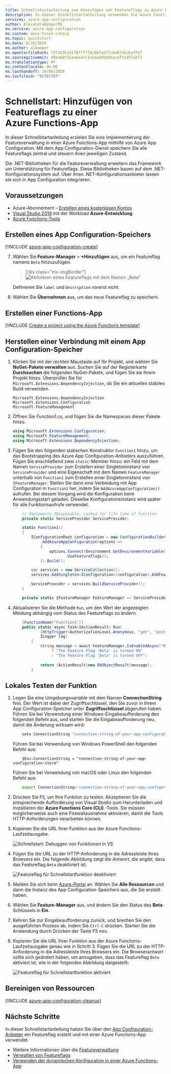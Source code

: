 ```yaml
---
title: Schnellstartanleitung zum Hinzufügen von Featureflags zu Azure Functions | Microsoft-Dokumentation
description: In dieser Schnellstartanleitung verwenden Sie Azure Functions mit Featureflags aus Azure App Configuration und testen die Funktion lokal.
services: azure-app-configuration
author: AlexandraKemperMS
ms.service: azure-app-configuration
ms.custom: devx-track-csharp
ms.topic: quickstart
ms.date: 8/26/2020
ms.author: alkemper
ms.openlocfilehash: f57163b3d17877f7f8c66fa57fc8a0736c6affb7
ms.sourcegitcommit: d9ba60f15aa6eafc3c5ae8d592bacaf21d97a871
ms.translationtype: HT
ms.contentlocale: de-DE
ms.lasthandoff: 10/06/2020
ms.locfileid: "91767707"
---
```

# <a name="quickstart-add-feature-flags-to-an-azure-functions-app"></a>Schnellstart: Hinzufügen von Featureflags zu einer Azure Functions-App

In dieser Schnellstartanleitung erzielen Sie eine Implementierung der Featureverwaltung in einer Azure Functions-App mithilfe von Azure App Configuration. Mit dem App Configuration-Dienst speichern Sie alle Featureflags zentral und steuern ihren jeweiligen Zustand. 

Die .NET-Bibliotheken für die Featureverwaltung erweitern das Framework um Unterstützung für Featureflags. Diese Bibliotheken bauen auf dem .NET-Konfigurationssystem auf. Über ihren .NET-Konfigurationsanbieter lassen sie sich in App Configuration integrieren.

## <a name="prerequisites"></a>Voraussetzungen

- Azure-Abonnement – [Erstellen eines kostenlosen Kontos](https://azure.microsoft.com/free/)
- [Visual Studio 2019](https://visualstudio.microsoft.com/vs) mit der Workload **Azure-Entwicklung**.
- [Azure Functions-Tools](../azure-functions/functions-develop-vs.md#check-your-tools-version)

## <a name="create-an-app-configuration-store"></a>Erstellen eines App Configuration-Speichers

[!INCLUDE [azure-app-configuration-create](../../includes/azure-app-configuration-create.md)]

7. Wählen Sie **Feature-Manager** >  **+Hinzufügen** aus, um ein Featureflag namens `Beta` hinzuzufügen.

    > [!div class="mx-imgBorder"]
    > ![Aktivieren eines Featureflags mit dem Namen „Beta“](media/add-beta-feature-flag.png)

    Definieren Sie `label` und `Description` vorerst nicht.

8. Wählen Sie **Übernehmen** aus, um das neue Featureflag zu speichern.

## <a name="create-a-functions-app"></a>Erstellen einer Functions-App

[!INCLUDE [Create a project using the Azure Functions template](../../includes/functions-vstools-create.md)]

## <a name="connect-to-an-app-configuration-store"></a>Herstellen einer Verbindung mit einem App Configuration-Speicher

1. Klicken Sie mit der rechten Maustaste auf Ihr Projekt, und wählen Sie **NuGet-Pakete verwalten** aus. Suchen Sie auf der Registerkarte **Durchsuchen** die folgenden NuGet-Pakete, und fügen Sie sie Ihrem Projekt hinzu. Überprüfen Sie für `Microsoft.Extensions.DependencyInjection`, ob Sie ein aktuelles stabiles Build verwenden. 

    ```
    Microsoft.Extensions.DependencyInjection
    Microsoft.Extensions.Configuration
    Microsoft.FeatureManagement
    ```


1. Öffnen Sie *Function1.cs*, und fügen Sie die Namespaces dieser Pakete hinzu.

    ```csharp
    using Microsoft.Extensions.Configuration;
    using Microsoft.FeatureManagement;
    using Microsoft.Extensions.DependencyInjection;
    ```

1. Fügen Sie den folgenden statischen Konstruktor `Function1` hinzu, um das Bootstrapping des Azure App Configuration-Anbieters auszuführen. Fügen Sie anschließend zwei `static`-Member hinzu: ein Feld mit dem Namen `ServiceProvider` zum Erstellen einer Singletoninstanz von `ServiceProvider` und eine Eigenschaft mit dem Namen `FeatureManager` unterhalb von `Function1` zum Erstellen einer Singletoninstanz von `IFeatureManager`. Stellen Sie dann eine Verbindung mit App Configuration in `Function1` her, indem Sie `AddAzureAppConfiguration()` aufrufen. Bei diesem Vorgang wird die Konfiguration beim Anwendungsstart geladen. Dieselbe Konfigurationsinstanz wird später für alle Funktionsaufrufe verwendet. 

    ```csharp
        // Implements IDisposable, cached for life time of function
        private static ServiceProvider ServiceProvider; 

        static Function1()
        {
            IConfigurationRoot configuration = new ConfigurationBuilder()
                .AddAzureAppConfiguration(options =>
                {
                    options.Connect(Environment.GetEnvironmentVariable("ConnectionString"))
                           .UseFeatureFlags();
                }).Build();

            var services = new ServiceCollection();                                                                             
            services.AddSingleton<IConfiguration>(configuration).AddFeatureManagement();

            ServiceProvider = services.BuildServiceProvider(); 
        }

        private static IFeatureManager FeatureManager => ServiceProvider.GetRequiredService<IFeatureManager>();
    ```

1. Aktualisieren Sie die Methode `Run`, um den Wert der angezeigten Meldung abhängig vom Status des Featureflags zu ändern.

    ```csharp
        [FunctionName("Function1")]
        public static async Task<IActionResult> Run(
                [HttpTrigger(AuthorizationLevel.Anonymous, "get", "post", Route = null)] HttpRequest req,
                ILogger log)
            {
                string message = await FeatureManager.IsEnabledAsync("Beta")
                     ? "The Feature Flag 'Beta' is turned ON"
                     : "The Feature Flag 'Beta' is turned OFF";
                
                return (ActionResult)new OkObjectResult(message); 
            }
    ```

## <a name="test-the-function-locally"></a>Lokales Testen der Funktion

1. Legen Sie eine Umgebungsvariable mit dem Namen **ConnectionString** fest. Der Wert ist dabei der Zugriffsschlüssel, den Sie zuvor in Ihrem App Configuration-Speicher unter **Zugriffsschlüssel** abgerufen haben. Führen Sie bei Verwendung einer Windows-Eingabeaufforderung den folgenden Befehl aus, und starten Sie die Eingabeaufforderung neu, damit die Änderung wirksam wird:

    ```cmd
        setx ConnectionString "connection-string-of-your-app-configuration-store"
    ```

    Führen Sie bei Verwendung von Windows PowerShell den folgenden Befehl aus:

    ```azurepowershell
        $Env:ConnectionString = "connection-string-of-your-app-configuration-store"
    ```

    Führen Sie bei Verwendung von macOS oder Linux den folgenden Befehl aus:

    ```bash
        export ConnectionString='connection-string-of-your-app-configuration-store'
    ```

1. Drücken Sie F5, um Ihre Funktion zu testen. Akzeptieren Sie die entsprechende Aufforderung von Visual Studio zum Herunterladen und Installieren der **Azure Functions Core (CLI)** -Tools. Sie müssen möglicherweise auch eine Firewallausnahme aktivieren, damit die Tools HTTP-Anforderungen verarbeiten können.

1. Kopieren Sie die URL Ihrer Funktion aus der Azure Functions-Laufzeitausgabe.

    ![Schnellstart: Debuggen von Funktionen in VS](./media/quickstarts/function-visual-studio-debugging.png)

1. Fügen Sie die URL zu der HTTP-Anforderung in die Adressleiste Ihres Browsers ein. Die folgende Abbildung zeigt die Antwort, die angibt, dass das Featureflag `Beta` deaktiviert ist. 

    ![Featureflag für Schnellstartfunktion deaktiviert](./media/quickstarts/functions-launch-ff-disabled.png)

1. Melden Sie sich beim [Azure-Portal](https://portal.azure.com) an. Wählen Sie **Alle Ressourcen** und dann die Instanz des App Configuration-Speichers aus, die Sie erstellt haben.

1. Wählen Sie **Feature-Manager** aus, und ändern Sie den Status des **Beta**-Schlüssels in **Ein**.

1. Kehren Sie zur Eingabeaufforderung zurück, und brechen Sie den ausgeführten Prozess ab, indem Sie `Ctrl-C` drücken.  Starten Sie die Anwendung durch Drücken der Taste F5 neu. 

1. Kopieren Sie die URL Ihrer Funktion aus der Azure Functions-Laufzeitausgabe genau wie in Schritt 3. Fügen Sie die URL zu der HTTP-Anforderung in die Adressleiste Ihres Browsers ein. Die Browserantwort sollte sich geändert haben, um anzugeben, dass das Featureflag `Beta` aktiviert ist, wie in der folgenden Abbildung dargestellt:
 
    ![Featureflag für Schnellstartfunktion aktiviert](./media/quickstarts/functions-launch-ff-enabled.png)

## <a name="clean-up-resources"></a>Bereinigen von Ressourcen

[!INCLUDE [azure-app-configuration-cleanup](../../includes/azure-app-configuration-cleanup.md)]

## <a name="next-steps"></a>Nächste Schritte

In dieser Schnellstartanleitung haben Sie über den [App Configuration-Anbieter](https://go.microsoft.com/fwlink/?linkid=2074664) ein Featureflag erstellt und mit einer Azure Functions-App verwendet.

- Weitere Informationen über die [Featureverwaltung](./concept-feature-management.md)
- [Verwalten von Featureflags](./manage-feature-flags.md)
- [Verwenden der dynamischen Konfiguration in einer Azure Functions-App](./enable-dynamic-configuration-azure-functions-csharp.md)
